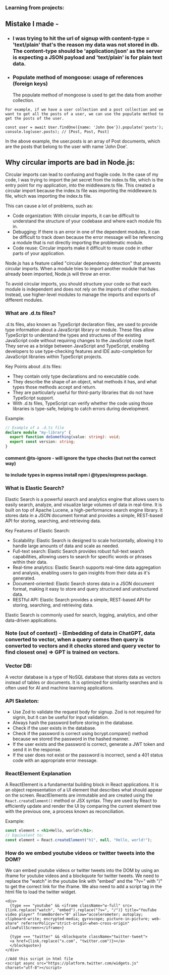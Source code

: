 ### Learning from projects:

## Mistake I made -

- ### I was trying to hit the url of signup with content-type = 'text/plain' that's the reason my data was not stored in db. The content-type should be 'application/json' as the server is expecting a JSON payload and 'text/plain' is for plain text data.

- ### Populate method of mongoose: usage of references (foreign keys)
  The populate method of mongoose is used to get the data from another collection.

```
For example, if we have a user collection and a post collection and we want to get all the posts of a user, we can use the populate method to get the posts of the user.

const user = await User.findOne({name: 'John Doe'}).populate('posts');
console.log(user.posts); // [Post, Post, Post]
```

In the above example, the user.posts is an array of Post documents, which are the posts that belong to the user with name 'John Doe'.

## Why circular imports are bad in Node.js:

Circular imports can lead to confusing and fragile code. In the case of my code, I was trying to import the jwt secret from the index.ts file, which is the entry point for my application, into the middleware.ts file. This created a circular import because the index.ts file was importing the middleware.ts file, which was importing the index.ts file.

This can cause a lot of problems, such as:

- Code organization: With circular imports, it can be difficult to understand the structure of your codebase and where each module fits in.
- Debugging: If there is an error in one of the dependent modules, it can be difficult to track down because the error message will be referencing a module that is not directly importing the problematic module.
- Code reuse: Circular imports make it difficult to reuse code in other parts of your application.

Node.js has a feature called "circular dependency detection" that prevents circular imports. When a module tries to import another module that has already been imported, Node.js will throw an error.

To avoid circular imports, you should structure your code so that each module is independent and does not rely on the imports of other modules. Instead, use higher-level modules to manage the imports and exports of different modules.

### What are .d.ts files?

.d.ts files, also known as TypeScript declaration files, are used to provide type information about a JavaScript library or module. These files allow TypeScript to understand the types and structures of the existing JavaScript code without requiring changes to the JavaScript code itself. They serve as a bridge between JavaScript and TypeScript, enabling developers to use type-checking features and IDE auto-completion for JavaScript libraries within TypeScript projects.

Key Points about .d.ts files:

- They contain only type declarations and no executable code.
- They describe the shape of an object, what methods it has, and what types those methods accept and return.
- They are particularly useful for third-party libraries that do not have TypeScript support.
- With .d.ts files, TypeScript can verify whether the code using those libraries is type-safe, helping to catch errors during development.

Example:

```typescript
// Example of a .d.ts file
declare module "my-library" {
  export function doSomething(value: string): void;
  export const version: string;
}
```

#### comment @ts-ignore - will ignore the type checks (but not the correct way)

#### to include types in express install npm i @types/express package.

### What is Elastic Search?

Elastic Search is a powerful search and analytics engine that allows users to easily search, analyze, and visualize large volumes of data in real-time. It is built on top of Apache Lucene, a high-performance search engine library. It stores data in a JSON document format and provides a simple, REST-based API for storing, searching, and retrieving data.

Key Features of Elastic Search:

- Scalability: Elastic Search is designed to scale horizontally, allowing it to handle large amounts of data and scale as needed.
- Full-text search: Elastic Search provides robust full-text search capabilities, allowing users to search for specific words or phrases within their data.
- Real-time analytics: Elastic Search supports real-time data aggregation and analysis, enabling users to gain insights from their data as it's generated.
- Document-oriented: Elastic Search stores data in a JSON document format, making it easy to store and query structured and unstructured data.
- RESTful API: Elastic Search provides a simple, REST-based API for storing, searching, and retrieving data.

Elastic Search is commonly used for search, logging, analytics, and other data-driven applications.

### Note (out of context) - (Embedding of data in ChatGPT, data converted to vector, when a query comes then query is converted to vectors and it checks stored and query vector to find closest one) => GPT is trained on vectors.

### Vector DB:

A vector database is a type of NoSQL database that stores data as vectors instead of tables or documents. It is optimized for similarity searches and is often used for AI and machine learning applications.

### API Skeleton:

- Use Zod to validate the request body for signup. Zod is not required for signin, but it can be useful for input validation.
- Always hash the password before storing in the database.
- Check if the user exists in the database.
- Check if the password is correct using bcrypt.compare() method because we stored the password in the hashed manner.
- If the user exists and the password is correct, generate a JWT token and send it in the response.
- If the user does not exist or the password is incorrect, send a 401 status code with an appropriate error message.

### ReactElement Explanation

A ReactElement is a fundamental building block in React applications. It is an object representation of a UI element that describes what should appear on the screen. ReactElements are immutable and are created using the `React.createElement()` method or JSX syntax. They are used by React to efficiently update and render the UI by comparing the current element tree with the previous one, a process known as reconciliation.

Example:

```jsx
const element = <h1>Hello, world!</h1>;
// Equivalent to:
const element = React.createElement("h1", null, "Hello, world!");
```

### How do we embed youtube videos or twitter tweets into the DOM?
We can embed youtube videos or twitter tweets into the DOM by using an iframe for youtube videos and a blockquote for twitter tweets. We need to replace the "watch" in the youtube link with "embed" and the "?v=" with "/" to get the correct link for the iframe. We also need to add a script tag in the html file to load the twitter widget.
```
<div>
  {type === "youtube" && <iframe className="w-full" src={link.replace("watch", "embed").replace("?v=", "/")} title="YouTube video player" frameBorder="0" allow="accelerometer; autoplay; clipboard-write; encrypted-media; gyroscope; picture-in-picture; web-share" referrerPolicy="strict-origin-when-cross-origin" allowFullScreen></iframe>}

  {type === "twitter" && <blockquote className="twitter-tweet">
  <a href={link.replace("x.com", "twitter.com")}></a>
  </blockquote>}
</div>

//Add this script in html file
<script async src="https://platform.twitter.com/widgets.js" charset="utf-8"></script> 

```
